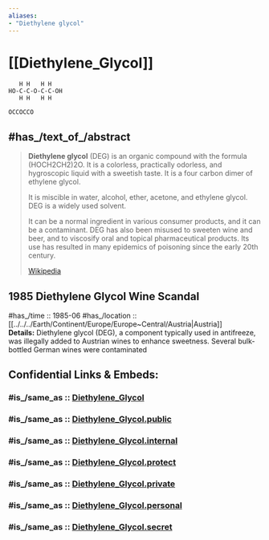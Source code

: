 ```yaml
---
aliases:
- "Diethylene glycol"
---
```


# [[Diethylene_Glycol]] 

```
   H H   H H
HO-C-C-O-C-C-OH
   H H   H H
```

```smiles
OCCOCCO
```

## #has_/text_of_/abstract 

> **Diethylene glycol** (DEG) is an organic compound with the formula (HOCH2CH2)2O. 
> It is a colorless, practically odorless, and hygroscopic liquid with a sweetish taste. 
> It is a four carbon dimer of ethylene glycol. 
> 
> It is miscible in water, alcohol, ether, acetone, and ethylene glycol. 
> DEG is a widely used solvent. 
> 
> It can be a normal ingredient in various consumer products, and it can be a contaminant. 
> DEG has also been misused to sweeten wine and beer, 
> and to viscosify oral and topical pharmaceutical products. 
> Its use has resulted in many epidemics of poisoning since the early 20th century.
>
> [Wikipedia](https://en.wikipedia.org/wiki/Diethylene%20glycol) 



## 1985 Diethylene Glycol Wine Scandal

#has_/time :: 1985-06 
#has_/location  :: [[../../../Earth/Continent/Europe/Europe~Central/Austria|Austria]]  
**Details:** Diethylene glycol (DEG), a component typically used in antifreeze, 
was illegally added to Austrian wines to enhance sweetness. 
Several bulk-bottled German wines were contaminated


## Confidential Links & Embeds: 

### #is_/same_as :: [Diethylene_Glycol](/_Standards/Chemistry/organic/Alcohol/Diethylene_Glycol.md) 

### #is_/same_as :: [Diethylene_Glycol.public](/_public/Chemistry/organic/Alcohol/Diethylene_Glycol.public.md) 

### #is_/same_as :: [Diethylene_Glycol.internal](/_internal/Chemistry/organic/Alcohol/Diethylene_Glycol.internal.md) 

### #is_/same_as :: [Diethylene_Glycol.protect](/_protect/Chemistry/organic/Alcohol/Diethylene_Glycol.protect.md) 

### #is_/same_as :: [Diethylene_Glycol.private](/_private/Chemistry/organic/Alcohol/Diethylene_Glycol.private.md) 

### #is_/same_as :: [Diethylene_Glycol.personal](/_personal/Chemistry/organic/Alcohol/Diethylene_Glycol.personal.md) 

### #is_/same_as :: [Diethylene_Glycol.secret](/_secret/Chemistry/organic/Alcohol/Diethylene_Glycol.secret.md)

